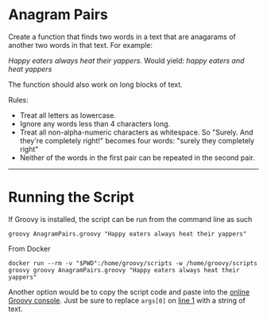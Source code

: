 # Anagram Pairs

Create a function that finds two words in a text that are anagarams of another two words in that text. For example:

*Happy eaters always heat their yappers.*
Would yield: *happy eaters and heat yappers*

The function should also work on long blocks of text.

Rules:
- Treat all letters as lowercase.
- Ignore any words less than 4 characters long.
- Treat all non-alpha-numeric characters as whitespace. So "Surely. And they're completely right!" becomes four words: "surely they completely right"
- Neither of the words in the first pair can be repeated in the second pair.

---
# Running the Script

If Groovy is installed, the script can be run from the command line as such

```groovy AnagramPairs.groovy "Happy eaters always heat their yappers"```

From Docker

```docker run --rm -v "$PWD":/home/groovy/scripts -w /home/groovy/scripts groovy groovy AnagramPairs.groovy "Happy eaters always heat their yappers"```

Another option would be to copy the script code and paste into the [online Groovy console](https://groovyconsole.appspot.com/). Just be sure to replace `args[0]` on [line 1](https://github.com/miclowe/flock/blob/04ce6730b19b415907af4f801426929a6c9c7225/src/main/groovy/AnagramPairs.groovy#L1) with a string of text.

